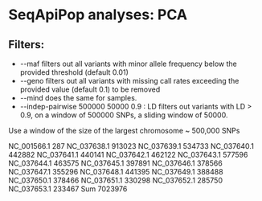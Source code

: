 # SeqApiPop analyses: PCA

## Filters:

* --maf filters out all variants with minor allele frequency below the provided threshold (default 0.01)
* --geno filters out all variants with missing call rates exceeding the provided value (default 0.1) to be removed
* --mind does the same for samples.
* --indep-pairwise 500000 50000 0.9 : LD filters out variants with LD > 0.9, on a window of 500000 SNPs, a sliding window of 50000.



Use a window of the size of the largest chromosome ~ 500,000 SNPs

NC_001566.1     287
NC_037638.1     913023
NC_037639.1     534733
NC_037640.1     442882
NC_037641.1     440141
NC_037642.1     462122
NC_037643.1     577596
NC_037644.1     463575
NC_037645.1     397891
NC_037646.1     378566
NC_037647.1     355296
NC_037648.1     441395
NC_037649.1     388488
NC_037650.1     378466
NC_037651.1     330298
NC_037652.1     285750
NC_037653.1     233467
Sum     7023976
